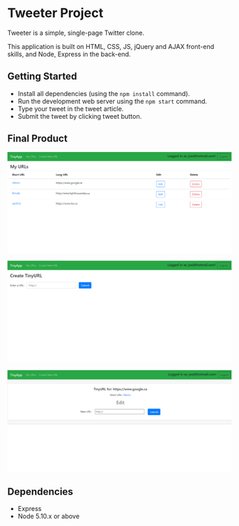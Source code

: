 # Tweeter Project

Tweeter is a simple, single-page Twitter clone.

This application is built on HTML, CSS, JS, jQuery and AJAX front-end skills, and Node, Express in the back-end.

## Getting Started

- Install all dependencies (using the `npm install` command).
- Run the development web server using the `npm start` command.
- Type your tweet in the tweet article.
- Submit the tweet by clicking tweet button.

## Final Product

!["Your urls"](https://github.com/AyeshaShaharyar/tinyapp/blob/master/docs/urls-page.png?raw=true)

!["Create a new url"](https://github.com/AyeshaShaharyar/tinyapp/blob/master/docs/create-new-url-page.png?raw=true)

!["Edit your created url"](https://github.com/AyeshaShaharyar/tinyapp/blob/master/docs/edit-url-page.png?raw=true)

## Dependencies

- Express
- Node 5.10.x or above

